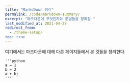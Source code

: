 ```yaml
---
title: "MarkdDown 정리"
permalink: /code/markdown-summary/
excerpt: "마크다운이 무엇인지와 문법들을 정리함."
last_modified_at: 2021-04-27
redirect_from:
  - /theme-setup/
toc: true
---
```




여기에서는 마크다운에 대해 다른 페이지들에서 본 것들을 정리한다.


    '''python
    a = 1
    b = 2
    a + b;
    '''
